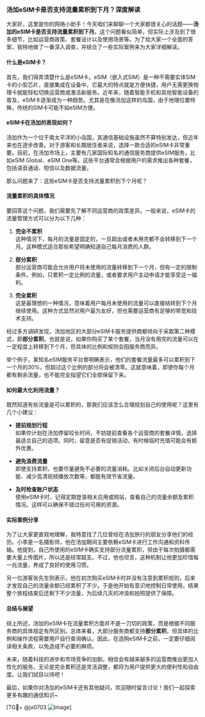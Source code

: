 ### 汤加eSIM卡是否支持流量累积到下月？深度解读

大家好，这里是你的网络小助手！今天咱们来聊聊一个大家都很关心的话题——**汤加的eSIM卡是否支持流量累积到下月**。这个问题看似简单，但实际上涉及到了很多细节，比如运营商政策、套餐设计以及使用场景等。为了给大家一个全面的答案，我特地做了一番深入调查，并结合了一些实际案例来为大家详细解读。

#### 什么是eSIM卡？

首先，我们得弄清楚什么是eSIM卡。eSIM（嵌入式SIM）是一种不需要实体SIM卡的小型芯片，直接集成在设备中。它最大的特点就是方便快捷，用户无需更换物理卡就能轻松切换运营商或激活新服务。近年来，随着智能手机和其他智能设备的普及，eSIM卡逐渐成为一种趋势。尤其是在像汤加这样的岛国，由于地理位置特殊，传统的SIM卡可能不如eSIM方便。

#### eSIM卡在汤加的表现如何？

汤加作为一个位于南太平洋的小岛国，其通信基础设施虽然不算特别发达，但近年来也在逐步改善。对于游客和长期居住者来说，选择一款合适的eSIM卡非常重要。目前，在汤加市场上，主要有几家国际知名的通信服务商提供eSIM服务，比如eSIM Global、eSIM One等。这些平台通常会根据用户的需求推出各种套餐，包括语音通话、短信以及数据流量。

那么问题来了：这些eSIM卡是否支持流量累积到下个月呢？

#### 流量累积的具体情况

要回答这个问题，我们需要先了解不同运营商的政策差异。一般来说，eSIM卡的流量管理方式可以分为以下几种：

1. **完全不累积**  
   这种情况下，每月的流量是固定的，一旦超出或者未用完都不会转移到下一个月。这种模式适合那些希望明确知道自己每月消费的人群。

2. **部分累积**  
   部分运营商可能会允许用户将未使用的流量转移到下一个月，但有一定的限制条件。例如，只累积一定比例的流量，或者要求用户主动申请才能享受这一福利。

3. **完全累积**  
   这是最理想的一种情况，意味着用户每月未使用的流量可以直接结转到下个月继续使用。这种方式显然对用户最为友好，但也需要运营商有足够的带宽和技术支持。

经过多方调研发现，汤加地区的大部分eSIM卡服务提供商都倾向于采取第二种模式，即**部分累积**。也就是说，如果你购买了某个套餐，当月没有用完的流量可以在一定程度上转移到下个月，但具体的比例和规则会因服务商而异。

举个例子，某知名eSIM服务平台曾明确表示，他们的套餐流量最多可以累积到下一个月的30%，但超过这个比例的部分将会被清零。这就意味着，即使你每个月都有剩余流量，也不能完全指望它们全部保留下来。

#### 如何最大化利用流量？

既然知道有些流量是可以累积的，那我们应该怎么合理规划自己的使用呢？这里有几个小建议：

- **提前规划行程**  
  如果你计划在汤加停留较长时间，不妨提前查看各个运营商的套餐详情，选择最适合自己的选项。同时，留意是否有促销活动，有时候临时充值可能会有额外优惠。

- **避免浪费流量**  
  即使支持累积，也要尽量避免不必要的流量消耗。比如关闭后台自动更新功能、减少高清视频播放次数等，都能有效节省流量。

- **及时检查账户状态**  
  使用eSIM卡时，记得定期登录相关应用或网站，查看自己的流量余额及累积情况。这样可以确保不错过任何可用的资源。

#### 实际案例分享

为了让大家更直观地理解，我特意找了几位曾经在汤加旅行的朋友分享他们的经历。小李是一名摄影师，他在汤加期间主要依赖eSIM卡进行工作沟通和资料传输。他提到，自己所使用的eSIM卡确实支持部分流量累积，但由于每次拍摄都需要大量上传图片，所以还是经常超支。不过，他也坦言，这种机制让他更加珍惜每一兆流量，养成了良好的使用习惯。

另一位游客张先生则表示，他在初次购买eSIM卡时并没有注意到累积规则，后来才发现自己的流量余额已经累积了不少。于是他开始有意识地控制日常使用，结果整个旅程结束后还剩下不少流量，为后续几天的冲浪和拍照提供了保障。

#### 总结与展望

综上所述，汤加的eSIM卡在流量累积方面并不是一刀切的政策，而是根据不同服务商的具体规定有所区别。总体来看，大部分服务商都支持**部分累积**，但具体的比例和操作流程需要用户自行查询确认。因此，在选购eSIM卡之前，一定要仔细阅读相关条款，以免造成不必要的麻烦。

未来，随着科技的进步和市场竞争的加剧，相信会有越来越多的运营商推出更加人性化的服务。无论是完全累积还是灵活调整，都将为用户提供更大的便利性和自由度。让我们拭目以待吧！

最后，如果你对汤加的eSIM卡还有其他疑问，欢迎随时留言讨论！我们一起探索更多有趣的通信知识~

[TG💪+ @jx0703 ![Image](https://github.com/user-attachments/assets/dbca1d08-cadb-493c-b0ec-ad6f7a83f270)]